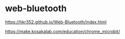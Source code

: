 # web-bluetooth

https://hkr352.github.io/Web-Bluetooth/index.html

https://make.kosakalab.com/education/chrome_microbit/